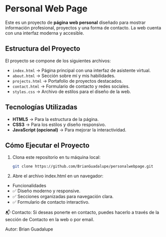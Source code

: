 #  Personal Web Page

Este es un proyecto de **página web personal** diseñado para mostrar información profesional, proyectos y una forma de contacto. La web cuenta con una interfaz moderna y accesible.

## Estructura del Proyecto

El proyecto se compone de los siguientes archivos:

- `index.html` → Página principal con una interfaz de asistente virtual.
- `about.html` → Sección sobre mí y mis habilidades.
- `projects.html` → Portafolio de proyectos destacados.
- `contact.html` → Formulario de contacto y redes sociales.
- `styles.css` → Archivo de estilos para el diseño de la web.

## Tecnologías Utilizadas

- **HTML5** → Para la estructura de la página.
- **CSS3** → Para los estilos y diseño responsivo.
- **JavaScript (opcional)** → Para mejorar la interactividad.

## Cómo Ejecutar el Proyecto

1. Clona este repositorio en tu máquina local:
   ```bash
   git clone https://github.com/BrianGuadalupe/personalwebpage.git

2. Abre el archivo index.html en un navegador:
- Funcionalidades
- ✅ Diseño moderno y responsive.
- ✅ Secciones organizadas para navegación clara.
- ✅ Formulario de contacto interactivo.

📬 Contacto:
Si deseas ponerte en contacto, puedes hacerlo a través de la sección de Contacto en la web o por email.

Autor: Brian Guadalupe
